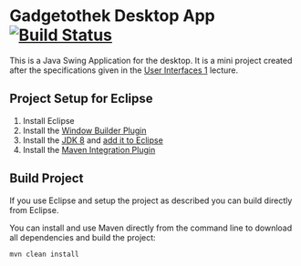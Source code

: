 # Gadgetothek Desktop App [![Build Status](https://travis-ci.org/lukasmartinelli/gadgetothek-desktop.svg?branch=master)](https://travis-ci.org/lukasmartinelli/gadgetothek-desktop)

This is a Java Swing Application for the desktop.
It is a mini project created after the specifications given
in the [User Interfaces 1](http://studien.hsr.ch/allModules/23868_M_UIn1.html) lecture.

## Project Setup for Eclipse

1. Install Eclipse
2. Install the [Window Builder Plugin](http://download.eclipse.org/windowbuilder/WB/integration/4.4/)
3. Install the [JDK 8](http://www.oracle.com/technetwork/java/javase/downloads/jdk8-downloads-2133151.html)
   and [add it to Eclipse](http://waynebeaton.wordpress.com/2014/03/26/add-java-8-support-to-eclipse-kepler/)
4. Install the [Maven Integration Plugin](http://www.eclipse.org/m2e/download/)

## Build Project

If you use Eclipse and setup the project as described you can build directly from Eclipse.

You can install and use Maven directly from the command line to download all dependencies
and build the project:

```bash
mvn clean install
```

